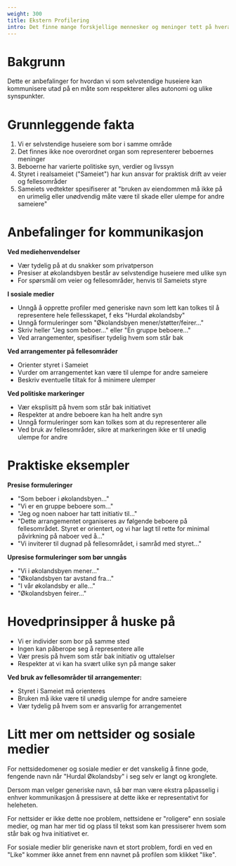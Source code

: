 ```yaml
---
weight: 300
title: Ekstern Profilering
intro: Det finne mange forskjellige mennesker og meninger tett på hverandre i økolandsbyen.
---
```


# Bakgrunn

Dette er anbefalinger for hvordan vi som selvstendige huseiere kan kommunisere utad på en måte som respekterer alles autonomi og ulike synspunkter.

# Grunnleggende fakta

1. Vi er selvstendige huseiere som bor i samme område
2. Det finnes ikke noe overordnet organ som representerer beboernes meninger
3. Beboerne har varierte politiske syn, verdier og livssyn
4. Styret i realsameiet ("Sameiet") har kun ansvar for praktisk drift av veier og fellesområder
5. Sameiets vedtekter spesifiserer at "bruken av eiendommen må ikke på en urimelig eller unødvendig måte være til skade eller ulempe for andre sameiere"

# Anbefalinger for kommunikasjon

**Ved mediehenvendelser**

- Vær tydelig på at du snakker som privatperson
- Presiser at økolandsbyen består av selvstendige huseiere med ulike syn
- For spørsmål om veier og fellesområder, henvis til Sameiets styre

**I sosiale medier**

- Unngå å opprette profiler med generiske navn som lett kan tolkes til å representere hele fellesskapet, f eks "Hurdal økolandsby"
- Unngå formuleringer som "Økolandsbyen mener/støtter/feirer..."
- Skriv heller "Jeg som beboer..." eller "En gruppe beboere..."
- Ved arrangementer, spesifiser tydelig hvem som står bak

**Ved arrangementer på fellesområder**

- Orienter styret i Sameiet
- Vurder om arrangementet kan være til ulempe for andre sameiere
- Beskriv eventuelle tiltak for å minimere ulemper

**Ved politiske markeringer**

- Vær eksplisitt på hvem som står bak initiativet
- Respekter at andre beboere kan ha helt andre syn
- Unngå formuleringer som kan tolkes som at du representerer alle
- Ved bruk av fellesområder, sikre at markeringen ikke er til unødig ulempe for andre

# Praktiske eksempler

**Presise formuleringer**

- "Som beboer i økolandsbyen..."
- "Vi er en gruppe beboere som..."
- "Jeg og noen naboer har tatt initiativ til..."
- "Dette arrangementet organiseres av følgende beboere på fellesområdet. Styret er orientert, og vi har lagt til rette for minimal påvirkning på naboer ved å..."
- "Vi inviterer til dugnad på fellesområdet, i samråd med styret..."

**Upresise formuleringer som bør unngås**

- "Vi i økolandsbyen mener..."
- "Økolandsbyen tar avstand fra..."
- "I vår økolandsby er alle..."
- "Økolandsbyen feirer..."

# Hovedprinsipper å huske på

- Vi er individer som bor på samme sted
- Ingen kan påberope seg å representere alle
- Vær presis på hvem som står bak initiativ og uttalelser
- Respekter at vi kan ha svært ulike syn på mange saker
  
**Ved bruk av fellesområder til arrangementer:**

- Styret i Sameiet må orienteres
- Bruken må ikke være til unødig ulempe for andre sameiere
- Vær tydelig på hvem som er ansvarlig for arrangementet

# Litt mer om nettsider og sosiale medier

For nettsidedomener og sosiale medier er det vanskelig å finne gode, fengende navn når "Hurdal Økolandsby" i seg selv er langt og kronglete.

Dersom man velger generiske navn, så bør man være ekstra påpasselig i enhver kommunikasjon å pressisere at dette ikke er representativt for heleheten.

For nettsider er ikke dette noe problem, nettsidene er "roligere" enn sosiale medier, og man har mer tid og plass til tekst som kan pressiserer hvem som står bak og hva initiativet er.

For sosiale medier blir generiske navn et stort problem, fordi en ved en "Like" kommer ikke annet frem enn navnet på profilen som klikket "like". 
